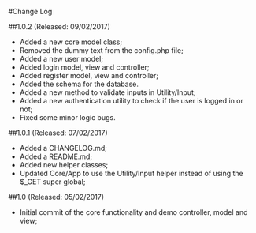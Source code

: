 #Change Log

##1.0.2 (Released: 09/02/2017)
* Added a new core model class;
* Removed the dummy text from the config.php file;
* Added a new user model;
* Added login model, view and controller;
* Added register model, view and controller;
* Added the schema for the database.
* Added a new method to validate inputs in Utility/Input;
* Added a new authentication utility to check if the user is logged in or not;
* Fixed some minor logic bugs. 

##1.0.1 (Released: 07/02/2017)
* Added a CHANGELOG.md;
* Added a README.md;
* Added new helper classes;
* Updated Core/App to use the Utility/Input helper instead of using the $_GET super global;

##1.0 (Released: 05/02/2017)
* Initial commit of the core functionality and demo controller, model and view;